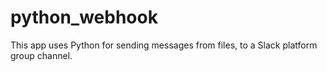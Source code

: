 # python_webhook
This app uses Python for sending messages from files, to a Slack platform group channel.
